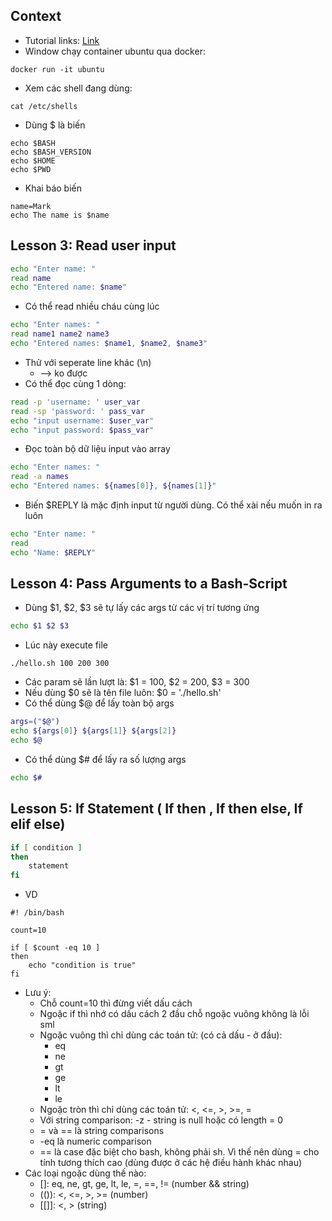 ## Context
- Tutorial links: [Link](https://www.youtube.com/watch?v=OO2Avn1g5Tw&list=PLS1QulWo1RIYmaxcEqw5JhK3b-6rgdWO_&index=5&ab_channel=ProgrammingKnowledge)
- Window chạy container ubuntu qua docker:
```
docker run -it ubuntu
```

- Xem các shell đang dùng:
```
cat /etc/shells
```
- Dùng $ là biến
```
echo $BASH
echo $BASH_VERSION
echo $HOME
echo $PWD
```
- Khai báo biến
```
name=Mark
echo The name is $name
```
## Lesson 3: Read user input
```bash
echo "Enter name: "
read name
echo "Entered name: $name"
```
- Có thể read nhiều cháu cùng lúc
```bash
echo "Enter names: "
read name1 name2 name3
echo "Entered names: $name1, $name2, $name3"
```

- Thử với seperate line khác (\n)
    - --> ko được
- Có thể đọc cùng 1 dòng:
```bash
read -p 'username: ' user_var
read -sp 'password: ' pass_var
echo "input username: $user_var"
echo "input password: $pass_var"
```
- Đọc toàn bộ dữ liệu input vào array
```bash
echo "Enter names: "
read -a names
echo "Entered names: ${names[0]}, ${names[1]}"
```

- Biến $REPLY là mặc định input từ người dùng. Có thể xài nếu muốn in ra luôn

```bash
echo "Enter name: "
read
echo "Name: $REPLY"
```

## Lesson 4: Pass Arguments to a Bash-Script
- Dùng $1, $2, $3 sẽ tự lấy các args từ các vị trí tương ứng

```bash
echo $1 $2 $3
```
- Lúc này execute file
```
./hello.sh 100 200 300
```
- Các param sẽ lần lượt là: $1 = 100, $2 = 200, $3 = 300
- Nếu dùng $0 sẽ là tên file luôn: $0 = './hello.sh'
- Có thể dùng $@ để lấy toàn bộ args
```bash
args=("$@")
echo ${args[0]} ${args[1]} ${args[2]}
echo $@
```
- Có thể dùng $# để lấy ra số lượng args
```bash
echo $#
```

## Lesson 5: If Statement ( If then , If then else, If elif else)

```bash
if [ condition ]
then
    statement
fi
```
- VD
```
#! /bin/bash

count=10

if [ $count -eq 10 ]
then
    echo "condition is true"
fi
```
- Lưu ý:
    - Chỗ count=10 thì đừng viết dấu cách
    - Ngoặc if thì nhớ có dấu cách 2 đầu chỗ ngoặc vuông không là lỗi sml
    - Ngoặc vuông thì chỉ dùng các toán tử: (có cả dấu - ở đầu):
        - eq
        - ne
        - gt
        - ge
        - lt
        - le
    - Ngoặc tròn thì chỉ dùng các toán tử: <, <=, >, >=, =
    - Với string comparison:
        -z - string is null hoặc có length = 0
    - = và == là string comparisons
    - -eq là numeric comparison
    - == là case đặc biệt cho bash, không phải sh. Vì thế nên dùng = cho tính tương thích cao (dùng được ở các hệ điều hành khác nhau)
- Các loại ngoặc dùng thế nào:
    - []: eq, ne, gt, ge, lt, le, =, ==, != (number && string)
    - (()): <, <=, >, >= (number)
    - [[]]: <, > (string)
